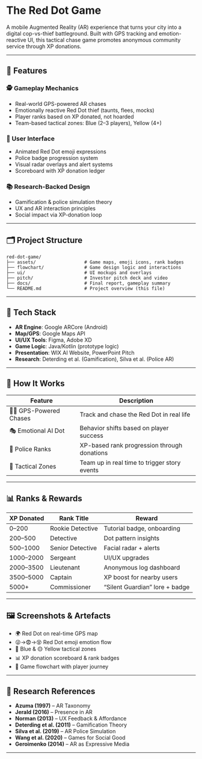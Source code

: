 # The Red Dot Game

A mobile Augmented Reality (AR) experience that turns your city into a digital cop-vs-thief battleground. Built with GPS tracking and emotion-reactive UI, this tactical chase game promotes anonymous community service through XP donations.  

---

## 🚨 Features

### 🕵️ Gameplay Mechanics
- Real-world GPS-powered AR chases
- Emotionally reactive Red Dot thief (taunts, flees, mocks)
- Player ranks based on XP donated, not hoarded
- Team-based tactical zones: Blue (2–3 players), Yellow (4+)

### 📱 User Interface
- Animated Red Dot emoji expressions
- Police badge progression system
- Visual radar overlays and alert systems
- Scoreboard with XP donation ledger

### 📚 Research-Backed Design
- Gamification & police simulation theory
- UX and AR interaction principles
- Social impact via XP-donation loop

---

## 🗂️ Project Structure

```
red-dot-game/
├── assets/                  # Game maps, emoji icons, rank badges
├── flowchart/               # Game design logic and interactions
├── ui/                      # UI mockups and overlays
├── pitch/                   # Investor pitch deck and video
├── docs/                    # Final report, gameplay summary
└── README.md                # Project overview (this file)
```

---

## 🧪 Tech Stack

- **AR Engine**: Google ARCore (Android)
- **Map/GPS**: Google Maps API
- **UI/UX Tools**: Figma, Adobe XD
- **Game Logic**: Java/Kotlin (prototype logic)
- **Presentation**: WIX AI Website, PowerPoint Pitch
- **Research**: Deterding et al. (Gamification), Silva et al. (Police AR)

---

## 🚀 How It Works

| Feature                  | Description |
|--------------------------|-------------|
| 🚶‍♂️ GPS-Powered Chases   | Track and chase the Red Dot in real life |
| 🎭 Emotional AI Dot       | Behavior shifts based on player success |
| 👮 Police Ranks           | XP-based rank progression through donations |
| 🤝 Tactical Zones         | Team up in real time to trigger story events |

---

## 📊 Ranks & Rewards

| XP Donated | Rank Title         | Reward                              |
|------------|--------------------|-------------------------------------|
| 0–200      | Rookie Detective   | Tutorial badge, onboarding          |
| 200–500    | Detective          | Dot pattern insights                |
| 500–1000   | Senior Detective   | Facial radar + alerts               |
| 1000–2000  | Sergeant           | UI/UX upgrades                      |
| 2000–3500  | Lieutenant         | Anonymous log dashboard             |
| 3500–5000  | Captain            | XP boost for nearby users           |
| 5000+      | Commissioner       | “Silent Guardian” lore + badge      |

---

## 🖼️ Screenshots & Artefacts

- 🌍 Red Dot on real-time GPS map  
- 😜→😨→😵 Red Dot emoji emotion flow  
- 🔵 Blue & 🟡 Yellow tactical zones  
- 📊 XP donation scoreboard & rank badges  
- 🧠 Game flowchart with player journey

---

## 🧠 Research References

- **Azuma (1997)** – AR Taxonomy  
- **Jerald (2016)** – Presence in AR  
- **Norman (2013)** – UX Feedback & Affordance  
- **Deterding et al. (2011)** – Gamification Theory  
- **Silva et al. (2019)** – AR Police Simulation  
- **Wang et al. (2020)** – Games for Social Good  
- **Geroimenko (2014)** – AR as Expressive Media  

---

